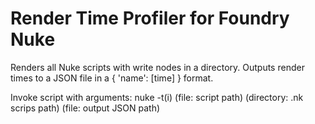 # Render Time Profiler for Foundry Nuke

Renders all Nuke scripts with write nodes in a directory. Outputs render times to a JSON file in a { 'name': [time] } format.

Invoke script with arguments:
nuke -t(i) (file: script path) (directory: .nk scrips path) (file: output JSON path)
